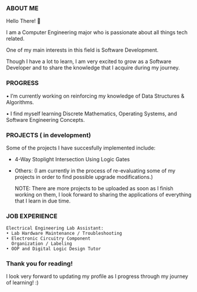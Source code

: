 ### ABOUT ME

 Hello There! 👋

 I am a Computer Engineering major who is passionate about all things tech related.

 One of my main interests in this field is Software Development.

 Though I have a lot to learn, I am very excited to grow as a Software Developer and to share the knowledge that I acquire during my journey.

### PROGRESS
 
 • I’m currently working on reinforcing my knowledge of Data Structures & Algorithms.
 
 • I find myself learning Discrete Mathematics, Operating Systems, and Software Engineering Concepts.

### PROJECTS ( in development)

 Some of the projects I have succesfully implemented include:
   - 4-Way Stoplight Intersection Using Logic Gates
   - Others: (I am currently in the process of re-evaluating some of my projects in order to find possible upgrade modifications.)

     NOTE: There are more projects to be uploaded as soon as I finish working on them, I look forward to sharing the applications of
           everything that I learn in due time.

     
### JOB EXPERIENCE
   
    Electrical Engineering Lab Assistant:
    • Lab Hardware Maintenance / Troubleshooting
    • Electronic Circuitry Component
      Organization / Labeling
    • OOP and Digital Logic Design Tutor

### Thank you for reading! 

I look very forward to updating my profile as I progress through my journey of learning! :) 
 


